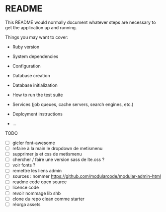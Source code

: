 # README

This README would normally document whatever steps are necessary to get the
application up and running.

Things you may want to cover:

* Ruby version

* System dependencies

* Configuration

* Database creation

* Database initialization

* How to run the test suite

* Services (job queues, cache servers, search engines, etc.)

* Deployment instructions

* ...

TODO

- [ ] gicler font-awesome
- [ ] refaire à la main le dropdown de metismenu
- [ ] supprimer js et css de metismenu
- [ ] chercher / faire une version sass de lte.css ?
- [ ] voir fonts ?
- [ ] remettre les liens admin
- [ ] sources : nommer https://github.com/modularcode/modular-admin-html
- [ ] readme code open source
- [ ] licence code
- [ ] revoir nommage lib shb
- [ ] clone du repo clean comme starter
- [ ] réorga assets
